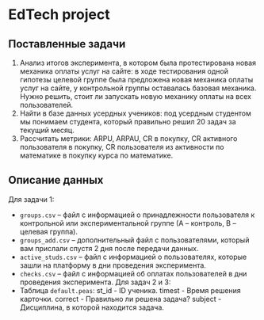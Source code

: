 # EdTech project
## Поставленные задачи
1. Анализ итогов эксперимента, в котором была протестирована новая механика оплаты услуг на сайте: в ходе тестирования одной гипотезы целевой группе была предложена новая механика оплаты услуг на сайте, у контрольной группы оставалась базовая механика. Нужно решить, стоит ли запускать новую механику оплаты на всех пользователей.
2. Найти в базе данных усердных учеников: под усердным студентом мы понимаем студента, который правильно решил 20 задач за текущий месяц.
3. Рассчитать метрики: ARPU, ARPAU, CR в покупку, СR активного пользователя в покупку, CR пользователя из активности по математике в покупку курса по математике.
## Описание данных
Для задачи 1:
* `groups.csv` – файл с информацией о принадлежности пользователя к контрольной или экспериментальной группе (А – контроль, B – целевая группа).
* `groups_add.csv` – дополнительный файл с пользователями, который вам прислали спустя 2 дня после передачи данных.
* `active_studs.csv` – файл с информацией о пользователях, которые зашли на платформу в дни проведения эксперимента. 
* `checks.csv` – файл с информацией об оплатах пользователей в дни проведения эксперимента.
Для задач 2 и 3:
* Таблица `default.peas`:
st_id	- ID ученика.
timest - Время решения карточки.
correct	- Правильно ли решена задача?
subject	- Дисциплина, в которой находится задача.
